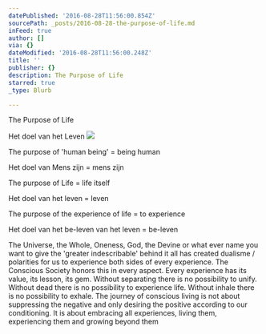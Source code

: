 ```yaml
---
datePublished: '2016-08-28T11:56:00.854Z'
sourcePath: _posts/2016-08-28-the-purpose-of-life.md
inFeed: true
author: []
via: {}
dateModified: '2016-08-28T11:56:00.248Z'
title: ''
publisher: {}
description: The Purpose of Life
starred: true
_type: Blurb

---
```

The Purpose of Life

Het doel van het Leven
![](https://the-grid-user-content.s3-us-west-2.amazonaws.com/c5059aa8-a306-49fd-881a-4d98e9b5607d.jpg)

The purpose of 'human being' = being human

Het doel van Mens zijn = mens zijn

The purpose of Life = life itself

Het doel van het leven = leven

The purpose of the experience of life = to experience

Het doel van het be-leven van het leven = be-leven

The Universe, the Whole, Oneness, God, the Devine or what ever name you want to give the 'greater indescribable' behind it all has created dualisme / polarities for us to experience both sides of every experience. The Conscious Society honors this in every aspect. Every experience has its value, its lesson, its gem. Without separating there is no possibility to unify. Without dead there is no possibility to experience life. Without inhale there is no possibility to exhale. The journey of conscious living is not about suppressing the negative and only desiring the positive according to our conditioning. It is about embracing all experiences, living them, experiencing them and growing beyond them